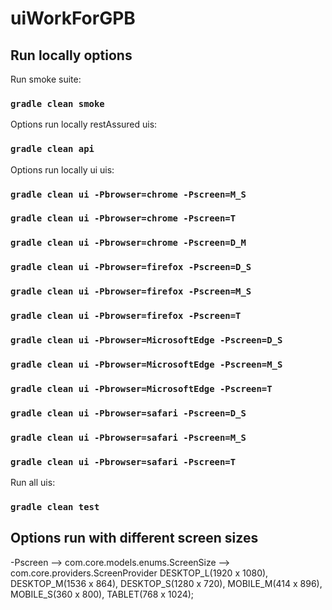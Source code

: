 # uiWorkForGPB

## Run locally options
Run smoke suite:
### `gradle clean smoke`

Options run locally restAssured uis:
### `gradle clean api`

Options run locally ui uis:
### `gradle clean ui -Pbrowser=chrome -Pscreen=M_S`
### `gradle clean ui -Pbrowser=chrome -Pscreen=T`
### `gradle clean ui -Pbrowser=chrome -Pscreen=D_M`

### `gradle clean ui -Pbrowser=firefox -Pscreen=D_S`
### `gradle clean ui -Pbrowser=firefox -Pscreen=M_S`
### `gradle clean ui -Pbrowser=firefox -Pscreen=T`

### `gradle clean ui -Pbrowser=MicrosoftEdge -Pscreen=D_S`
### `gradle clean ui -Pbrowser=MicrosoftEdge -Pscreen=M_S`
### `gradle clean ui -Pbrowser=MicrosoftEdge -Pscreen=T`

### `gradle clean ui -Pbrowser=safari -Pscreen=D_S`
### `gradle clean ui -Pbrowser=safari -Pscreen=M_S`
### `gradle clean ui -Pbrowser=safari -Pscreen=T`

Run all uis:
### `gradle clean test`


## Options run with different screen sizes
-Pscreen  --> com.core.models.enums.ScreenSize  --> com.core.providers.ScreenProvider
DESKTOP_L(1920 x 1080),
DESKTOP_M(1536 x 864),
DESKTOP_S(1280 x 720),
MOBILE_M(414 x 896),
MOBILE_S(360 x 800),
TABLET(768 x 1024);
